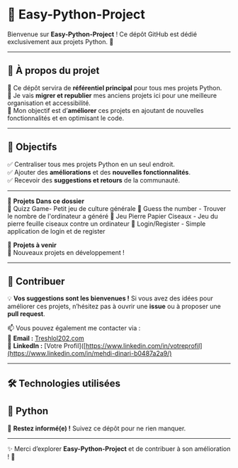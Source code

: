 # 🚀 Easy-Python-Project  

Bienvenue sur **Easy-Python-Project** ! Ce dépôt GitHub est dédié exclusivement aux projets Python. 📌  

---

## 📌 À propos du projet  

🔹 Ce dépôt servira de **référentiel principal** pour tous mes projets Python.  
🔹 Je vais **migrer et republier** mes anciens projets ici pour une meilleure organisation et accessibilité.  
🔹 Mon objectif est d’**améliorer** ces projets en ajoutant de nouvelles fonctionnalités et en optimisant le code.  

---

## 🎯 Objectifs  

✅ Centraliser tous mes projets Python en un seul endroit.  
✅ Ajouter des **améliorations** et des **nouvelles fonctionnalités**.  
✅ Recevoir des **suggestions et retours** de la communauté.  

---


📁 **Projets Dans ce dossier**  
🔹 Quizz Game- Petit jeu de culture générale
🔹 Guess the number - Trouver le nombre de l'ordinateur a généré
🔹 Jeu Pierre Papier Ciseaux - Jeu du pierre feuille ciseaux contre un ordinateur
🔹 Login/Register - Simple application de login et de register


📁 **Projets à venir**  
🔹 Nouveaux projets en développement !  

---

## 🤝 Contribuer  

💡 **Vos suggestions sont les bienvenues !** Si vous avez des idées pour améliorer ces projets, n’hésitez pas à ouvrir une **issue** ou à proposer une **pull request**.  

📫 Vous pouvez également me contacter via :  
📧 **Email :** [Treshlol202.com](mailto:treshlol202@gmail.com)  
📌 **LinkedIn :** [Votre Profil]([https://www.linkedin.com/in/votreprofil](https://www.linkedin.com/in/mehdi-dinari-b0487a2a9/)  

---

## 🛠️ Technologies utilisées  

🐍 **Python**  
---


🔔 **Restez informé(e) !** Suivez ce dépôt pour ne rien manquer.  

---

✨ Merci d’explorer **Easy-Python-Project** et de contribuer à son amélioration ! 🚀  
